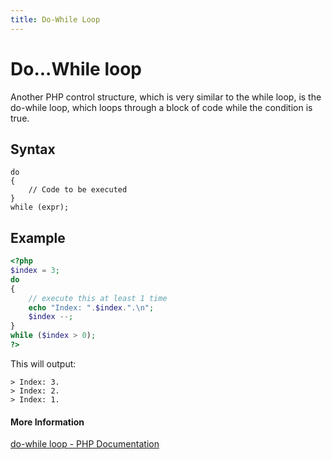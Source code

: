 ```yaml
---
title: Do-While Loop
---
```


# Do...While loop
Another PHP control structure, which is very similar to the while loop, is the do-while loop, which loops through a block of code while the condition is true.

## Syntax
```
do
{
    // Code to be executed
}
while (expr);

```

## Example
```php
<?php
$index = 3;
do
{
    // execute this at least 1 time
    echo "Index: ".$index.".\n";
    $index --;
}
while ($index > 0);
?>

```
This will output:

```
> Index: 3.
> Index: 2.
> Index: 1.
```

#### More Information

[do-while loop - PHP Documentation](http://php.net/manual/en/control-structures.do.while.php)
